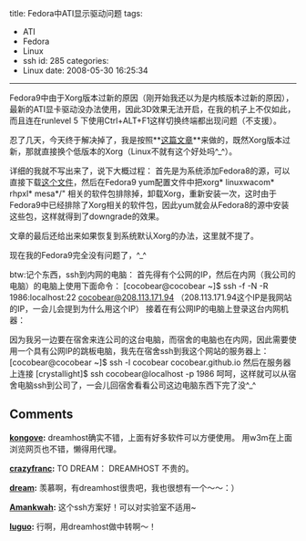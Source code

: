 title: Fedora中ATI显示驱动问题
tags:
  - ATI
  - Fedora
  - Linux
  - ssh
id: 285
categories:
  - Linux
date: 2008-05-30 16:25:34
---

Fedora9中由于Xorg版本过新的原因（刚开始我还以为是内核版本过新的原因），最新的ATI显卡驱动没办法使用，因此3D效果无法开启，在我的机子上不仅如此，而且连在runlevel 5 下使用Ctrl+ALT+F1这样切换终端都出现问题（不支援）。

忍了几天，今天终于解决掉了，我是按照**[这篇文章](http://www.fedoraforum.org/forum/showthread.php?t=189227)**来做的，既然Xorg版本过新，那就直接换个低版本的Xorg（Linux不就有这个好处吗^_^）。

详细的我就不写出来了，说下大概过程：
首先是为系统添加Fedora8的源，可以直接下载[这个文件](http://www.linux-ati-drivers.homecall.co.uk/fedora8.repo)，然后在Fedora9 yum配置文件中把xorg*  linuxwacom*  rhpxl*  mesa*/" 相关的软件包排除掉，卸载Xorg，重新安装一次，这时由于Fedora9中已经排除了Xorg相关的软件包，因此yum就会从Fedora8的源中安装这些包，这样就得到了downgrade的效果。

文章的最后还给出来如果恢复到系统默认Xorg的办法，这里就不提了。

现在我的Fedora9完全没有问题了，^_^

btw:记个东西，ssh到内网的电脑：
首先得有个公网的IP，然后在内网（我公司的电脑）的电脑上使用下面命令：
[cocobear@cocobear ~]$ ssh -f -N -R 1986:localhost:22 cocobear@208.113.171.94
（208.113.171.94这个IP是我网站的IP，一会儿会提到为什么用这个IP）
接着在有公网IP的电脑上登录这台内网机器：

因为我另一边要在宿舍来连公司的这台电脑，而宿舍的电脑也在内网，因此需要使用一个具有公网IP的跳板电脑，我先在宿舍ssh到我这个网站的服务器上：
[cocobear@cocobear ~]$ ssh -l cocobear cocobear.github.io
然后在服务器上连接
[crystallight]$ ssh cocobear@localhost -p 1986
呵呵，这样就可以从宿舍电脑ssh到公司了，一会儿回宿舍看看公司这边电脑东西下完了没^_^
## Comments

**[kongove](#3354 "2008-06-02 12:41:01"):** dreamhost确实不错，上面有好多软件可以方便使用。 用w3m在上面浏览网页也不错，懒得用代理。

**[crazyfranc](#3347 "2008-06-01 12:06:35"):** TO DREAM： DREAMHOST 不贵的。

**[dream](#3342 "2008-05-31 20:02:37"):** 羡慕啊，有dreamhost很贵吧，我也很想有一个～～：）

**[Amankwah](#3336 "2008-05-31 00:08:53"):** 这个ssh方案好！可以对实验室不适用~

**[luguo](#3334 "2008-05-30 22:42:52"):** 行啊，用dreamhost做中转啊～！

